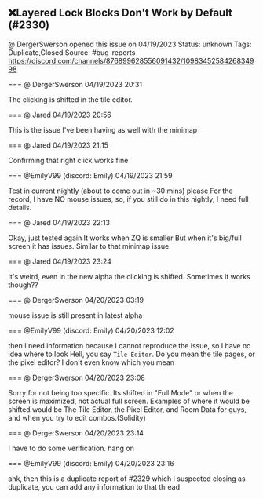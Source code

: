 ## ❌Layered Lock Blocks Don't Work by Default (#2330)
@ DergerSwerson opened this issue on 04/19/2023
Status: unknown
Tags: Duplicate,Closed
Source: #bug-reports https://discord.com/channels/876899628556091432/1098345258426834998


=== @ DergerSwerson 04/19/2023 20:31

The clicking is shifted in the tile editor.

=== @ Jared 04/19/2023 20:56

This is the issue I've been having as well with the minimap

=== @ Jared 04/19/2023 21:15

Confirming that right click works fine

=== @EmilyV99 (discord: Emily) 04/19/2023 21:59

Test in current nightly (about to come out in ~30 mins) please
For the record, I have NO mouse issues, so, if you still do in this nightly, I need full details.

=== @ Jared 04/19/2023 22:13

Okay, just tested again
It works when ZQ is smaller
But when it's big/full screen it has issues.
Similar to that minimap issue

=== @ Jared 04/19/2023 23:24

It's weird, even in the new alpha the clicking is shifted. Sometimes it works though??

=== @ DergerSwerson 04/20/2023 03:19

mouse issue is still present in latest alpha

=== @EmilyV99 (discord: Emily) 04/20/2023 12:02

then I need information
because I cannot reproduce the issue, so I have no idea where to look
Hell, you say `Tile Editor`. Do you mean the tile pages, or the pixel editor?
I don't even know which you mean

=== @ DergerSwerson 04/20/2023 23:08

Sorry for not being too specific. Its shifted in "Full Mode" or when the screen is maximized, not actual full screen. Examples of where it would be shifted would be The Tile Editor, the Pixel Editor, and Room Data for guys, and when you try to edit combos.(Solidity)

=== @ DergerSwerson 04/20/2023 23:14

I have to do some verification. hang on

=== @EmilyV99 (discord: Emily) 04/20/2023 23:16

ahk, then this is a duplicate report of #2329
which I suspected
closing as duplicate, you can add any information to that thread
